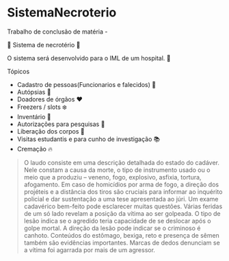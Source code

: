 # SistemaNecroterio
Trabalho de conclusão de matéria - 

:ghost: Sistema de necrotério :ghost:

O sistema será desenvolvido para o IML de um hospital. :hospital:

Tópicos 
 - Cadastro de pessoas(Funcionarios e falecidos) :man:
 - Autópsias :microscope:
 - Doadores de órgãos :heart:
 - Freezers / slots :snowflake:
 - Inventário :file_folder:
 - Autorizações para pesquisas :memo:
 - Liberação dos corpos :vertical_traffic_light:
 - Visitas estudantis e para cunho de investigação :books:
 - Cremação :fire:



 > O laudo consiste em uma descrição detalhada do estado do cadáver. Nele constam a causa da morte, o tipo de instrumento usado ou o meio que a produziu – veneno, fogo, explosivo, asfixia, tortura, afogamento. Em caso de homicídios por arma de fogo, a direção dos projéteis e a distância dos tiros são cruciais para informar ao inquérito policial e dar sustentação a uma tese apresentada ao júri. Um exame cadavérico bem-feito pode esclarecer muitas questões. Várias feridas de um só lado revelam a posição da vítima ao ser golpeada. O tipo de lesão indica se o agredido teria capacidade de se deslocar após o golpe mortal. A direção da lesão pode indicar se o criminoso é canhoto. Conteúdos do estômago, bexiga, reto e presença de sêmen também são evidências importantes. Marcas de dedos denunciam se a vítima foi agarrada por mais de um agressor.
